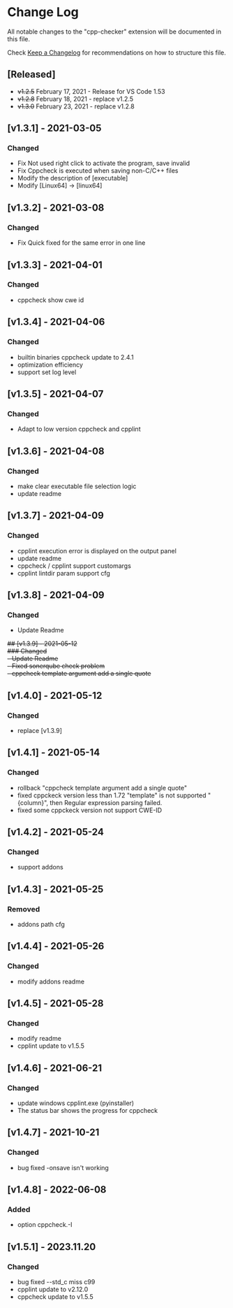 # Change Log

All notable changes to the "cpp-checker" extension will be documented in this file.

Check [Keep a Changelog](http://keepachangelog.com/) for recommendations on how to structure this file.

## [Released]

- ~~v1.2.5~~  February 17, 2021 - Release for VS Code 1.53
- ~~v1.2.8~~ February 18, 2021 - replace v1.2.5
- ~~v1.3.0~~ February 23, 2021 - replace v1.2.8

## [v1.3.1] - 2021-03-05
### Changed
- Fix Not used right click to activate the program, save invalid
- Fix Cppcheck is executed when saving non-C/C++ files
- Modify the description of [executable]
- Modify [Linux64] -> [linux64] 

## [v1.3.2] - 2021-03-08
### Changed
- Fix Quick fixed for the same error in one line

## [v1.3.3] - 2021-04-01
### Changed
- cppcheck show cwe id

## [v1.3.4] - 2021-04-06
### Changed
- builtin binaries cppcheck update to 2.4.1
- optimization efficiency
- support set log level

## [v1.3.5] - 2021-04-07
### Changed
- Adapt to low version cppcheck and cpplint

## [v1.3.6] - 2021-04-08
### Changed
- make clear executable file selection logic
- update readme

## [v1.3.7] - 2021-04-09
### Changed
- cpplint execution error is displayed on the output panel
- update readme
- cppcheck / cpplint support customargs
- cpplint lintdir param support cfg

## [v1.3.8] - 2021-04-09
### Changed
- Update Readme

~~## [v1.3.9] - 2021-05-12~~    
~~### Changed~~    
~~- Update Readme~~    
~~- Fixed sonerqube check problem~~    
~~- cppcheck template argument add a single quote~~    
## [v1.4.0] - 2021-05-12
### Changed
- replace [v1.3.9] 

## [v1.4.1] - 2021-05-14
### Changed
- rollback "cppcheck template argument add a single quote"
- fixed cppckeck version less than 1.72 "template" is not supported "{column}", then Regular expression parsing failed.
- fixed some cppckeck version not support CWE-ID

## [v1.4.2] - 2021-05-24
### Changed
- support addons

## [v1.4.3] - 2021-05-25
### Removed
- addons path cfg

## [v1.4.4] - 2021-05-26
### Changed
- modify addons readme

## [v1.4.5] - 2021-05-28
### Changed
- modify readme
- cpplint update to v1.5.5

## [v1.4.6] - 2021-06-21
### Changed
- update windows cpplint.exe (pyinstaller)
- The status bar shows the progress for cppcheck

## [v1.4.7] - 2021-10-21
### Changed
- bug fixed -onsave isn't working

## [v1.4.8] - 2022-06-08
### Added
- option cppcheck.-I

## [v1.5.1] - 2023.11.20
### Changed
- bug fixed --std_c miss c99 
- cpplint update to v2.12.0
- cppcheck update to v1.5.5
